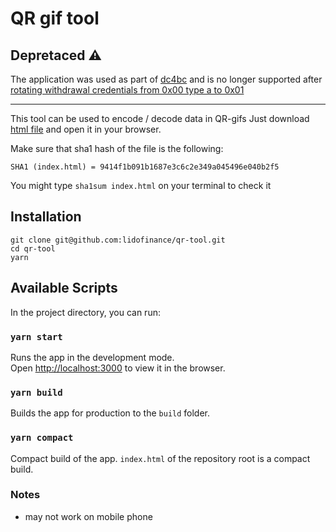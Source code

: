 # QR gif tool

## Depretaced ⚠️

The application was used as part of [dc4bc](https://github.com/lidofinance/dc4bc) and is no longer supported after [rotating withdrawal credentials from 0x00 type a to 0x01](https://twitter.com/LidoFinance/status/1646977448410480643)

---

This tool can be used to encode / decode data in QR-gifs
Just download [html file](index.html) and open it in your browser.

Make sure that sha1 hash of the file is the following:
```
SHA1 (index.html) = 9414f1b091b1687e3c6c2e349a045496e040b2f5
```
You might type `sha1sum index.html` on your terminal to check it

## Installation

```
git clone git@github.com:lidofinance/qr-tool.git
cd qr-tool
yarn
```

## Available Scripts

In the project directory, you can run:

### `yarn start`

Runs the app in the development mode.\
Open [http://localhost:3000](http://localhost:3000) to view it in the browser.

### `yarn build`

Builds the app for production to the `build` folder.

### `yarn compact`

Compact build of the app. `index.html` of the repository root is a compact build.

### Notes

- may not work on mobile phone
